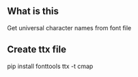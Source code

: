 ## What is this
Get universal character names from font file

## Create ttx file
pip install fonttools
ttx -t cmap <font file>
